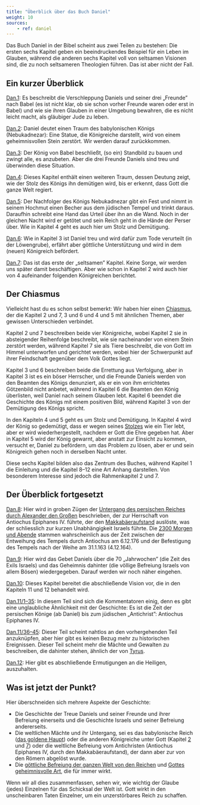 ```yaml
---
title: "Überblick über das Buch Daniel"
weight: 10
sources:
    - ref: daniel
---
```


Das Buch Daniel in der Bibel scheint aus zwei Teilen zu bestehen: Die ersten sechs Kapitel geben ein beeindruckendes Beispiel für ein Leben im Glauben, während die anderen sechs Kapitel voll von seltsamen Visionen sind, die zu noch seltsameren Theologien führen. Das ist aber nicht der Fall.

## Ein kurzer Überblick

<a name="b425"></a>
[Dan.1](https://www.bibleserver.com/SLT/Daniel1): Es beschreibt die Verschleppung Daniels und seiner drei „Freunde” nach Babel (es ist nicht klar, ob sie schon vorher Freunde waren oder erst in Babel) und wie sie ihren Glauben in einer Umgebung bewahren, die es nicht leicht macht, als gläubiger Jude zu leben.

[Dan.2](https://www.bibleserver.com/SLT/Daniel2): Daniel deutet einen Traum des babylonischen Königs (Nebukadnezar): Eine Statue, die Königreiche darstellt, wird von einem geheimnisvollen Stein zerstört. Wir werden darauf zurückkommen.

[Dan.3](https://www.bibleserver.com/SLT/Daniel3): Der König von Babel beschließt, (so ein) Standbild zu bauen und zwingt alle, es anzubeten. Aber die drei Freunde Daniels sind treu und überwinden diese Situation.

[Dan.4](https://www.bibleserver.com/SLT/Daniel4): Dieses Kapitel enthält einen weiteren Traum, dessen Deutung zeigt, wie der Stolz des Königs ihn demütigen wird, bis er erkennt, dass Gott die ganze Welt regiert.

[Dan.5](https://www.bibleserver.com/SLT/Daniel5): Der Nachfolger des Königs Nebukadnezar gibt ein Fest und nimmt in seinem Hochmut einen Becher aus dem jüdischen Tempel und trinkt daraus. Daraufhin schreibt eine Hand das Urteil über ihn an die Wand. Noch in der gleichen Nacht wird er getötet und sein Reich geht in die Hände der Perser über. Wie in Kapitel 4 geht es auch hier um Stolz und Demütigung.

[Dan.6](https://www.bibleserver.com/SLT/Daniel6): Wie in Kapitel 3 ist Daniel treu und wird dafür zum Tode verurteilt (in der Löwengrube), erfährt aber göttliche Unterstützung und wird in dem (neuen) Königreich befördert.

[Dan.7](https://www.bibleserver.com/SLT/Daniel7): Das ist das erste der „seltsamen” Kapitel. Keine Sorge, wir werden uns später damit beschäftigen. Aber wie schon in Kapitel 2 wird auch hier von 4 aufeinander folgenden Königreichen berichtet.

## Der Chiasmus

<a name="ef82"></a>
Vielleicht hast du es schon selbst bemerkt: Wir haben hier einen [Chiasmus](/background/literature/expl/literary-tools-in-the-book-of-revelation), der die Kapitel 2 und 7, 3 und 6 und 4 und 5 mit ähnlichen Themen, aber gewissen Unterschieden verbindet.

Kapitel 2 und 7 beschreiben beide vier Königreiche, wobei Kapitel 2 sie in absteigender Reihenfolge beschreibt, wie sie nacheinander von einem Stein zerstört werden, während Kapitel 7 sie als Tiere beschreibt, die von Gott im Himmel unterworfen und gerichtet werden, wobei hier der Schwerpunkt auf ihrer Feindschaft gegenüber dem Volk Gottes liegt.

Kapitel 3 und 6 beschreiben beide die Errettung aus Verfolgung, aber in Kapitel 3 ist es ein böser Herrscher, und die Freunde Daniels werden von den Beamten des Königs denunziert, als er ein von ihm errichtetes Götzenbild nicht anbetet, während in Kapitel 6 die Beamten den König überlisten, weil Daniel nach seinem Glauben lebt. Kapitel 6 beendet die Geschichte des Königs mit einem positiven Bild, während Kapitel 3 von der Demütigung des Königs spricht.

In den Kapiteln 4 und 5 geht es um Stolz und Demütigung. In Kapitel 4 wird der König so gedemütigt, dass er wegen seines [Stolzes](https://www.bibleserver.com/SLT/Daniel4%2C30) wie ein Tier lebt, aber er wird wiederhergestellt, nachdem er Gott die Ehre gegeben hat. Aber in Kapitel 5 wird der König gewarnt, aber anstatt zur Einsicht zu kommen, versucht er, Daniel zu befördern, um das Problem zu lösen, aber er und sein Königreich gehen noch in derselben Nacht unter.

Diese sechs Kapitel bilden also das Zentrum des Buches, während Kapitel 1 die Einleitung und die Kapitel 8–12 eine Art Anhang darstellen. Von besonderem Interesse sind jedoch die Rahmenkapitel 2 und 7.

## Der Überblick fortgesetzt

<a name="5b61"></a>
[Dan.8](https://www.bibleserver.com/SLT/Daniel8): Hier wird in groben Zügen der [Untergang des persischen Reiches durch Alexander den Großen](https://www.bibleserver.com/SLT/Daniel8%2C20-21) beschrieben, der zur Herrschaft von Antiochus Epiphanes IV. führte, der den [Makkabäeraufstand](https://de.m.wikipedia.org/wiki/Makkabäer) auslöste, was der schliesslich zur kurzen Unabhängigkeit Israels führte. Die [2300 Morgen und Abende](https://www.bibleserver.com/SLT/Daniel8%2C14) stammen wahrscheinlich aus der Zeit zwischen der Entweihung des Tempels durch Antiochus am 6.12.176 und der Befestigung des Tempels nach der Weihe am 31.1.163 (4.12.164).

[Dan.9](https://www.bibleserver.com/SLT/Daniel9): Hier wird das Gebet Daniels über die 70 „Jahrwochen” (die Zeit des Exils Israels) und das Geheimnis dahinter (die völlige Befreiung Israels von allem Bösen) wiedergegeben. Darauf werden wir noch näher eingehen.

[Dan.10](https://www.bibleserver.com/SLT/Daniel10): Dieses Kapitel bereitet die abschließende Vision vor, die in den Kapiteln 11 und 12 behandelt wird.

[Dan.11/1–35](https://www.bibleserver.com/SLT/Daniel11%2C1-35): In diesem Teil sind sich die Kommentatoren einig, denn es gibt eine unglaubliche Ähnlichkeit mit der Geschichte: Es ist die Zeit der persischen Könige (ab Daniel) bis zum jüdischen „Antichrist”: Antiochus Epiphanes IV.

[Dan.11/36–45](https://www.bibleserver.com/SLT/Daniel11%2C36-45): Dieser Teil scheint nahtlos an den vorhergehenden Teil anzuknüpfen, aber hier gibt es keinen Bezug mehr zu historischen Ereignissen. Dieser Teil scheint mehr die Mächte und Gewalten zu beschreiben, die dahinter stehen, ähnlich der von [Tyrus](https://www.bibleserver.com/SLT/Hesekiel28%2C13-17).

[Dan.12](https://www.bibleserver.com/SLT/Daniel12): Hier gibt es abschließende Ermutigungen an die Heiligen, auszuhalten.

## Was ist jetzt der Punkt?

<a name="b37a"></a>
Hier überschneiden sich mehrere Aspekte der Geschichte:

- Die Geschichte der Treue Daniels und seiner Freunde und ihrer Befreiung einerseits und die Geschichte Israels und seiner Befreiung andererseits.
- Die weltlichen Mächte und ihr Untergang, sei es das babylonische Reich ([das goldene Haupt](https://www.bibleserver.com/SLT/Daniel2%2C38)) oder die anderen Königreiche unter Gott (Kapitel [2](https://www.bibleserver.com/SLT/Daniel2) und [7](https://www.bibleserver.com/SLT/Daniel7)) oder die weltliche Befreiung vom Antichristen (Antiochus Epiphanes IV, durch den Makkabäeraufstand), der dann aber zur von den Römern abgelöst wurde.
- Die [göttliche Befreiung der ganzen Welt von den Reichen](https://www.bibleserver.com/SLT/Daniel2%2C45) und [Gottes geheimnisvolle Art](https://www.bibleserver.com/SLT/Daniel9%2C24-27), die für immer wirkt.

Wenn wir all dies zusammenfassen, sehen wir, wie wichtig der Glaube (jedes) Einzelnen für das Schicksal der Welt ist. Gott wirkt in den unscheinbaren Taten Einzelner, um ein unzerstörbares Reich zu schaffen.
